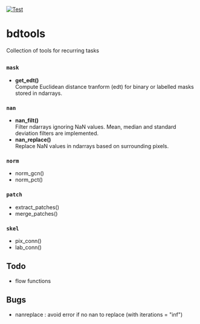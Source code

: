[![Test](https://github.com/BDehapiot/bdtools/actions/workflows/pytest.yml/badge.svg)](https://github.com/BDehapiot/bdtools/actions/workflows/pytest.yml)  

# bdtools
Collection of tools for recurring tasks

## 

### `mask`
- **get_edt()**  
Compute Euclidean distance tranform (edt) for binary or labelled masks stored in ndarrays.
### `nan`
- **nan_filt()**  
Filter ndarrays ignoring NaN values. Mean, median and standard deviation filters are implemented.
- **nan_replace()**  
Replace NaN values in ndarrays based on surrounding pixels. 
### `norm`
- norm_gcn() 
- norm_pct()
### `patch`
- extract_patches()
- merge_patches()
### `skel`
- pix_conn()
- lab_conn()

## Todo
- flow functions

## Bugs
- nanreplace : avoid error if no nan to replace (with iterations = "inf")


